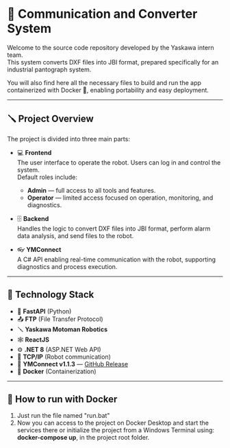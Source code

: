 # 🤖 Communication and Converter System

Welcome to the source code repository developed by the Yaskawa intern team.  
This system converts DXF files into JBI format, prepared specifically for an industrial pantograph system.

You will also find here all the necessary files to build and run the app containerized with Docker 🐳, enabling portability and easy deployment.

---

## 🪛 Project Overview

The project is divided into three main parts:

- 💻 **Frontend**  
  The user interface to operate the robot. Users can log in and control the system.  
  Default roles include:  
  - **Admin** — full access to all tools and features.  
  - **Operator** — limited access focused on operation, monitoring, and diagnostics.

- 🗄️ **Backend**  
  Handles the logic to convert DXF files into JBI format, perform alarm data analysis, and send files to the robot.

- 👓 **YMConnect**  
  A C# API enabling real-time communication with the robot, supporting diagnostics and process execution.

---

## 🧩 Technology Stack

- 🐍 **FastAPI** (Python)  
- 📤 **FTP** (File Transfer Protocol)  
- 🪛 **Yaskawa Motoman Robotics**  
- 🕸️ **ReactJS**  
- ⚙️ **.NET 8** (ASP.NET Web API)  
- 🔌 **TCP/IP** (Robot communication)  
- 🗼 **YMConnect v1.1.3** — [GitHub Release](https://github.com/Yaskawa-Global/YMConnect/releases/tag/v1.1.3)  
- 🐳 **Docker** (Containerization)

---

## 🚀 How to run with Docker

1. Just run the file named "run.bat"
2. Now you can access to the project on Docker Desktop and start the services there or initialize the project from a Windows Terminal using: **docker-compose up**, in the project root folder.
